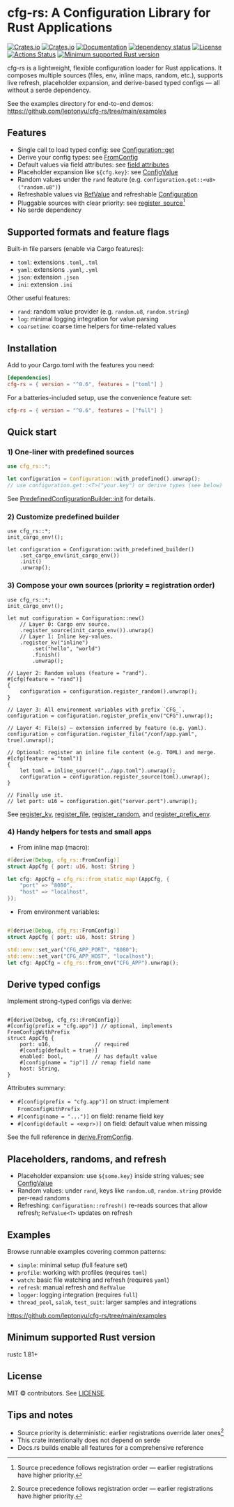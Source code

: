 # cfg-rs: A Configuration Library for Rust Applications

[![Crates.io](https://img.shields.io/crates/v/cfg-rs?style=flat-square)](https://crates.io/crates/cfg-rs)
[![Crates.io](https://img.shields.io/crates/d/cfg-rs?style=flat-square)](https://crates.io/crates/cfg-rs)
[![Documentation](https://docs.rs/cfg-rs/badge.svg)](https://docs.rs/cfg-rs)
[![dependency status](https://deps.rs/repo/github/leptonyu/cfg-rs/status.svg)](https://deps.rs/crate/cfg-rs)
[![License](https://img.shields.io/badge/license-MIT-blue?style=flat-square)](https://github.com/leptonyu/cfg-rs/blob/master/LICENSE)
[![Actions Status](https://github.com/leptonyu/cfg-rs/workflows/Rust/badge.svg)](https://github.com/leptonyu/cfg-rs/actions)
[![Minimum supported Rust version](https://img.shields.io/badge/rustc-1.81+-green.svg)](#minimum-supported-rust-version)

cfg-rs is a lightweight, flexible configuration loader for Rust applications. It composes multiple sources (files, env, inline maps, random, etc.), supports live refresh, placeholder expansion, and derive-based typed configs — all without a serde dependency.

See the examples directory for end-to-end demos: https://github.com/leptonyu/cfg-rs/tree/main/examples

## Features

- Single call to load typed config: see [Configuration::get](struct.Configuration.html#method.get)
- Derive your config types: see [FromConfig](derive.FromConfig.html)
- Default values via field attributes: see [field attributes](derive.FromConfig.html#field-annotation-attribute)
- Placeholder expansion like `${cfg.key}`: see [ConfigValue](enum.ConfigValue.html#placeholder-expression)
- Random values under the `rand` feature (e.g. `configuration.get::<u8>("random.u8")`)
- Refreshable values via [RefValue](struct.RefValue.html) and refreshable [Configuration](struct.Configuration.html)
- Pluggable sources with clear priority: see [register_source](struct.Configuration.html#method.register_source)[^priority]
- No serde dependency

[^priority]: Source precedence follows registration order — earlier registrations have higher priority.

## Supported formats and feature flags

Built-in file parsers (enable via Cargo features):

- `toml`: extensions `.toml`, `.tml`
- `yaml`: extensions `.yaml`, `.yml`
- `json`: extension `.json`
- `ini`: extension `.ini`

Other useful features:

- `rand`: random value provider (e.g. `random.u8`, `random.string`)
- `log`: minimal logging integration for value parsing
- `coarsetime`: coarse time helpers for time-related values

## Installation

Add to your Cargo.toml with the features you need:

```toml
[dependencies]
cfg-rs = { version = "^0.6", features = ["toml"] }
```

For a batteries-included setup, use the convenience feature set:

```toml
cfg-rs = { version = "^0.6", features = ["full"] }
```

## Quick start

### 1) One-liner with predefined sources

```rust
use cfg_rs::*;

let configuration = Configuration::with_predefined().unwrap();
// use configuration.get::<T>("your.key") or derive types (see below)
```

See [PredefinedConfigurationBuilder::init](struct.PredefinedConfigurationBuilder.html#method.init) for details.

### 2) Customize predefined builder

```rust,no_run
use cfg_rs::*;
init_cargo_env!();

let configuration = Configuration::with_predefined_builder()
    .set_cargo_env(init_cargo_env())
    .init()
    .unwrap();
```

### 3) Compose your own sources (priority = registration order)

```rust,no_run
use cfg_rs::*;
init_cargo_env!();

let mut configuration = Configuration::new()
    // Layer 0: Cargo env source.
    .register_source(init_cargo_env()).unwrap()
    // Layer 1: Inline key-values.
    .register_kv("inline")
        .set("hello", "world")
        .finish()
        .unwrap();

// Layer 2: Random values (feature = "rand").
#[cfg(feature = "rand")]
{
    configuration = configuration.register_random().unwrap();
}

// Layer 3: All environment variables with prefix `CFG_`.
configuration = configuration.register_prefix_env("CFG").unwrap();

// Layer 4: File(s) — extension inferred by feature (e.g. yaml).
configuration = configuration.register_file("/conf/app.yaml", true).unwrap();

// Optional: register an inline file content (e.g. TOML) and merge.
#[cfg(feature = "toml")]
{
    let toml = inline_source!("../app.toml").unwrap();
    configuration = configuration.register_source(toml).unwrap();
}

// Finally use it.
// let port: u16 = configuration.get("server.port").unwrap();
```

See [register_kv](struct.Configuration.html#method.register_kv), [register_file](struct.Configuration.html#method.register_file), [register_random](struct.Configuration.html#method.register_random), and [register_prefix_env](struct.Configuration.html#method.register_prefix_env).

### 4) Handy helpers for tests and small apps

- From inline map (macro):

```rust
#[derive(Debug, cfg_rs::FromConfig)]
struct AppCfg { port: u16, host: String }

let cfg: AppCfg = cfg_rs::from_static_map!(AppCfg, {
    "port" => "8080",
    "host" => "localhost",
});
```

- From environment variables:

```rust

#[derive(Debug, cfg_rs::FromConfig)]
struct AppCfg { port: u16, host: String }

std::env::set_var("CFG_APP_PORT", "8080");
std::env::set_var("CFG_APP_HOST", "localhost");
let cfg: AppCfg = cfg_rs::from_env("CFG_APP").unwrap();
```

## Derive typed configs

Implement strong-typed configs via derive:

```rust,no_run

#[derive(Debug, cfg_rs::FromConfig)]
#[config(prefix = "cfg.app")] // optional, implements FromConfigWithPrefix
struct AppCfg {
    port: u16,              // required
    #[config(default = true)]
    enabled: bool,          // has default value
    #[config(name = "ip")] // remap field name
    host: String,
}
```

Attributes summary:

- `#[config(prefix = "cfg.app")]` on struct: implement `FromConfigWithPrefix`
- `#[config(name = "...")]` on field: rename field key
- `#[config(default = <expr>)]` on field: default value when missing

See the full reference in [derive.FromConfig](derive.FromConfig.html).

## Placeholders, randoms, and refresh

- Placeholder expansion: use `${some.key}` inside string values; see [ConfigValue](enum.ConfigValue.html#placeholder-expression)
- Random values: under `rand`, keys like `random.u8`, `random.string` provide per-read randoms
- Refreshing: `Configuration::refresh()` re-reads sources that allow refresh; `RefValue<T>` updates on refresh

## Examples

Browse runnable examples covering common patterns:

- `simple`: minimal setup (full feature set)
- `profile`: working with profiles (requires `toml`)
- `watch`: basic file watching and refresh (requires `yaml`)
- `refresh`: manual refresh and `RefValue`
- `logger`: logging integration (requires `full`)
- `thread_pool`, `salak`, `test_suit`: larger samples and integrations

https://github.com/leptonyu/cfg-rs/tree/main/examples

## Minimum supported Rust version

rustc 1.81+

## License

MIT © contributors. See [LICENSE](https://github.com/leptonyu/cfg-rs/blob/main/LICENSE).

## Tips and notes

- Source priority is deterministic: earlier registrations override later ones[^priority]
- This crate intentionally does not depend on serde
- Docs.rs builds enable all features for a comprehensive reference



